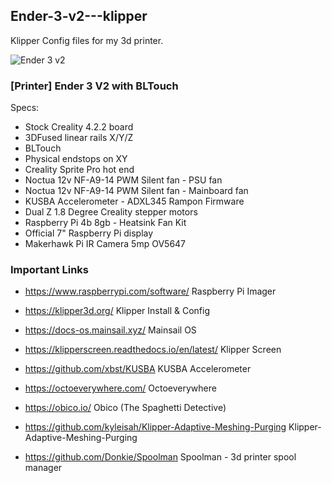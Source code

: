 ## Ender-3-v2---klipper
Klipper Config files for my 3d printer.

![Ender 3 v2](https://github.com/W17ant/Ender-3-v2---klipper/assets/147003220/b7940b86-0989-4038-b4c2-7b7211fa7141)

### [Printer] Ender 3 V2 with BLTouch

 Specs:
- Stock Creality 4.2.2 board
- 3DFused linear rails X/Y/Z
- BLTouch
- Physical endstops on XY
- Creality Sprite Pro hot end
- Noctua 12v NF-A9-14 PWM Silent fan - PSU fan
- Noctua 12v NF-A9-14 PWM Silent fan - Mainboard fan
- KUSBA Accelerometer - ADXL345 Rampon Firmware
- Dual Z 1.8 Degree Creality stepper motors
- Raspberry Pi 4b 8gb - Heatsink Fan Kit
- Official 7" Raspberry Pi display 
- Makerhawk Pi IR Camera 5mp OV5647

### Important Links

- https://www.raspberrypi.com/software/
Raspberry Pi Imager

- https://klipper3d.org/
Klipper Install & Config          

- https://docs-os.mainsail.xyz/
Mainsail OS

- https://klipperscreen.readthedocs.io/en/latest/
Klipper Screen

- https://github.com/xbst/KUSBA
KUSBA Accelerometer

- https://octoeverywhere.com/
Octoeverywhere

- https://obico.io/
Obico (The Spaghetti Detective)

- https://github.com/kyleisah/Klipper-Adaptive-Meshing-Purging
Klipper-Adaptive-Meshing-Purging

- https://github.com/Donkie/Spoolman
Spoolman - 3d printer spool manager
